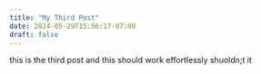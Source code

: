 ```yaml
---
title: "My Third Post"
date: 2024-05-29T15:56:17-07:00
draft: false
---
```


this is the third post and this should work effortlessly shuoldn;t it
